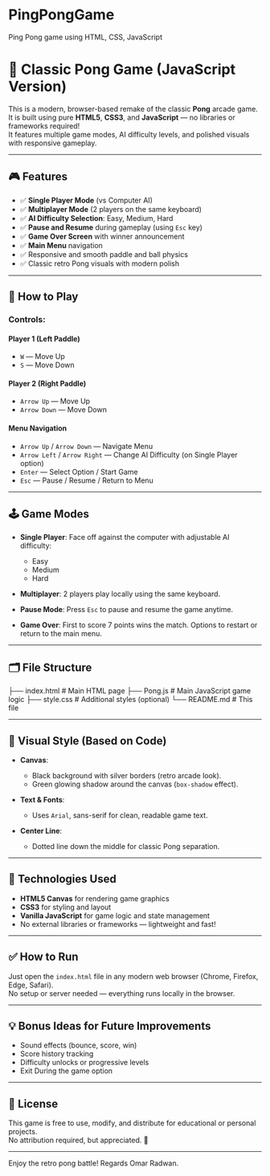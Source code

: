 # PingPongGame
Ping Pong game using HTML, CSS, JavaScript

# 🏓 Classic Pong Game (JavaScript Version)

This is a modern, browser-based remake of the classic **Pong** arcade game. It is built using pure **HTML5**, **CSS3**, and **JavaScript** — no libraries or frameworks required!  
It features multiple game modes, AI difficulty levels, and polished visuals with responsive gameplay.

---

## 🎮 Features

- ✅ **Single Player Mode** (vs Computer AI)
- ✅ **Multiplayer Mode** (2 players on the same keyboard)
- ✅ **AI Difficulty Selection**: Easy, Medium, Hard
- ✅ **Pause and Resume** during gameplay (using `Esc` key)
- ✅ **Game Over Screen** with winner announcement
- ✅ **Main Menu** navigation
- ✅ Responsive and smooth paddle and ball physics
- ✅ Classic retro Pong visuals with modern polish

---

## 🚀 How to Play

### Controls:

#### Player 1 (Left Paddle)
- `W` — Move Up
- `S` — Move Down

#### Player 2 (Right Paddle)
- `Arrow Up` — Move Up
- `Arrow Down` — Move Down

#### Menu Navigation
- `Arrow Up` / `Arrow Down` — Navigate Menu
- `Arrow Left` / `Arrow Right` — Change AI Difficulty (on Single Player option)
- `Enter` — Select Option / Start Game
- `Esc` — Pause / Resume / Return to Menu

---

## 🕹️ Game Modes

- **Single Player**: Face off against the computer with adjustable AI difficulty:
  - Easy
  - Medium
  - Hard

- **Multiplayer**: 2 players play locally using the same keyboard.

- **Pause Mode**: Press `Esc` to pause and resume the game anytime.

- **Game Over**: First to score 7 points wins the match. Options to restart or return to the main menu.

---

## 🗂️ File Structure

├── index.html # Main HTML page
├── Pong.js # Main JavaScript game logic
├── style.css # Additional styles (optional)
└── README.md # This file


---

## 🎨 Visual Style (Based on Code)

- **Canvas**:
  - Black background with silver borders (retro arcade look).
  - Green glowing shadow around the canvas (`box-shadow` effect).

- **Text & Fonts**:
  - Uses `Arial`, sans-serif for clean, readable game text.

- **Center Line**:
  - Dotted line down the middle for classic Pong separation.

---

## 📜 Technologies Used

- **HTML5 Canvas** for rendering game graphics
- **CSS3** for styling and layout
- **Vanilla JavaScript** for game logic and state management
- No external libraries or frameworks — lightweight and fast!

---

## ✅ How to Run

Just open the `index.html` file in any modern web browser (Chrome, Firefox, Edge, Safari).  
No setup or server needed — everything runs locally in the browser.

---

## 💡 Bonus Ideas for Future Improvements

- Sound effects (bounce, score, win)
- Score history tracking
- Difficulty unlocks or progressive levels
- Exit During the game option

---

## 📜 License

This game is free to use, modify, and distribute for educational or personal projects.  
No attribution required, but appreciated. 🚀

---

Enjoy the retro pong battle!
Regards Omar Radwan.
